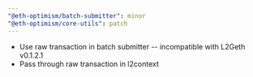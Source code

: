 ```yaml
---
"@eth-optimism/batch-submitter": minor
"@eth-optimism/core-utils": patch
---
```


- Use raw transaction in batch submitter -- incompatible with L2Geth v0.1.2.1
- Pass through raw transaction in l2context
